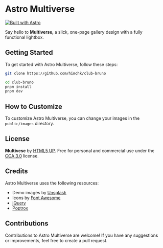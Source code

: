 # Astro Multiverse

[![Built with Astro](https://astro.badg.es/v2/built-with-astro/tiny.svg)](https://astro.build)

Say hello to **Multiverse**, a slick, one-page gallery design with a fully functional lightbox.

## Getting Started

To get started with Astro Multiverse, follow these steps:

```bash
git clone https://github.com/hinchk/club-bruno

cd club-bruno
pnpm install
pnpm dev
```

## How to Customize

To customize Astro Multiverse, you can change your images in the `public/images` directory.

## License

**Multivese** by [HTML5 UP](https://html5up.net). Free for personal and commercial use under the [CCA 3.0](https://html5up.net/license) license.

## Credits

Astro Multiverse uses the following resources:

- Demo images by [Unsplash](https://unsplash.com)
- Icons by [Font Awesome](https://fontawesome.io)
- [jQuery](https://jquery.com)
- [Poptrox](https://github.com/ajlkn/jquery.poptrox)

## Contributions

Contributions to Astro Multiverse are welcome! If you have any suggestions or improvements, feel free to create a pull request.
